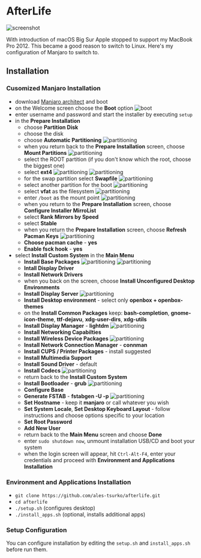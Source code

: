 # AfterLife

![screenshot](screenshot.png)

With introduction of macOS Big Sur Apple stopped to support my MacBook Pro 2012.
This became a good reason to switch to Linux.
Here's my configuration of Manjaro to switch to.




## Installation


### Cusomized Manjaro Installation

- download [Manjaro architect](https://manjaro.org/downloads/official/architect/) and boot
- on the Welcome screen choose the **Boot** option
![boot](img/img00001.png)
- enter username and password and start the installer by executing `setup`
- in the **Prepare Installation**
  - choose **Partition Disk**
  - choose the disk
  - choose **Automatic Partitioning**
  ![partitioning](img/img00002.png)
  - when you return back to the **Prepare Installation** screen, choose **Mount Partitions**
  ![partitioning](img/img00003.png)
  - select the ROOT partition (if you don't know which the root, choose the biggest one)
  - select **ext4**
  ![partitioning](img/img00004.png)
  ![partitioning](img/img00005.png)
  - for the swap partition select **Swapfile**
  ![partitioning](img/img00006.png)
  - select another partition for the boot
  ![partitioning](img/img00007.png)
  - select **vfat** as the filesystem
  ![partitioning](img/img00008.png)
  - enter `/boot` as the mount point
  ![partitioning](img/img00009.png)
  - when you return to the **Prepare Installation** screen, choose **Configure Installer MirroList**
  - select **Rank Mirrors by Speed**
  - select **Stable**
  - when you return the **Prepare Installation** screen, choose **Refresh Pacman Keys**
  ![partitioning](img/img00010.png)
  - **Choose pacman cache** - **yes**
  - **Enable fsck hook** - **yes**
- select **Install Custom System** in the **Main Menu**
  - **Install Base Packages**
  ![partitioning](img/img00011.png)
  ![partitioning](img/img00012.png)
  - **Intall Display Driver**
  - **Install Network Drivers**
  - when you back on the screen, choose **Install Unconfigured Desktop Environments**
  - **Install Display Server**
  ![partitioning](img/img00013.png)
  - **Install Desktop environment** - select only **openbox + openbox-themes**
  - on the **Install Common Packages** keep: **bash-completion**, **gnome-icon-theme**, **ttf-dejavu**,
  **xdg-user-dirs**, **xdg-utils**
  - **Install Display Manager** - **lightdm**
  ![partitioning](img/img00014.png)
  - **Install Networking Capabilties**
  - **Install Wireless Device Packages**
  ![partitioning](img/img00015.png)
  - **Install Network Connection Manager** - **connman**
  - **Install CUPS / Printer Packages** - install suggested
  - **Install Multimedia Support**
  - **Install Sound Driver** - default
  - **Install Codecs**
  ![partitioning](img/img00016.png)
  - return back to the **Install Custom System**
  - **Install Bootloader** - **grub**
  ![partitioning](img/img00017.png)
  - **Configure Base**
  - **Generate FSTAB** - **fstabgen -U -p**
  ![partitioning](img/img00018.png)
  - **Set Hostname** - keep it **manjaro** or call whatever you wish
  - **Set System Locale**, **Set Desktop Keyboard Layout** - follow instructions and
  choose options specific to your location
  - **Set Root Password**
  - **Add New User**
  - return back to the **Main Menu** screen and choose **Done**
  - enter `sudo shutdown now`, unmount installation USB/CD and boot your system
  - when the login screen will appear, hit `Ctrl-Alt-F4`, enter your credentials and 
  proceed with **Environment and Applications Installation**


### Environment and Applications Installation

- `git clone https://github.com/ales-tsurko/afterlife.git`
- `cd afterlife`
- `./setup.sh` (configures desktop)
- `./install_apps.sh` (optional, installs additional apps)


### Setup Configuration

You can configure installation by editing the `setup.sh` and `install_apps.sh` 
before run them.
